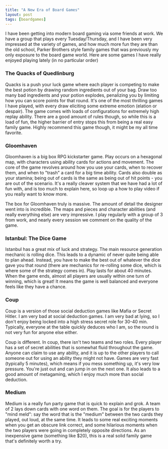 ```yaml
---
title: "A New Era of Board Games"
layout: post
tags: [boardgames]
---
```


I have been getting into modern board gaming via some friends at work.  We have
a group that plays every Tuesday/Thursday, and I have been very impressed at the
variety of games, and how much more fun they are than the old school, Parker
Brothers style family games that was previously my only exposure to the board
game world.  Here are some games I have really enjoyed playing lately (in no
particular order)

### The Quacks of Quedlinburg
Quacks is a push your luck game where each player is competing to make the best potion by drawing random ingredients out of your bag.  Draw too many bad ingredients and your potion explodes, penalizing you by limiting how you can score points for that round.  It's one of the most thrilling games I have played, with every draw eliciting some extreme emotion (elation or despair).  The game comes with loads of configurations for extremely high replay ability.  There are a good amount of rules though, so while this is a load of fun, the higher barrier of entry stops this from being a real easy family game.  Highly recommend this game though, it might be my all time favorite.


### Gloomhaven
Gloomhaven is a big box RPG kickstarter game.  Play occurs on a hexagonal map, with characters using ability cards for actions and movement.  The core of the game revolves around how you use your cards, when to recover them, and when to "trash" a card for a big time ability.  Cards also double as your stamina; being out of cards is the same as being out of hit points - you are out of the scenario.  It's a really cleaver system that we have had a lot of fun with, and is too much to explain here, so loop up a how to play video if you really want to know more.

The box for Gloomhaven truly is massive.  The amount of detail the designer went into is incredible.  The maps and pieces and character abilities (and really everything else) are very impressive.  I play regularly with a group of 3 from work, and nearly every session we comment on the quality of the game.


### Istanbul: The Dice Game
Istanbul has a great mix of luck and strategy.  The main resource generation mechanic is rolling dice.  This leads to a dynamic of never quite being able to plan ahead.  Instead, you have to make the best out of whatever the dice gave you that round (there are mechanics for re-rolling some dice, which is where some of the strategy comes in).  Play lasts for about 40 minutes.  When the game ends, almost all players are usually within one turn of winning, which is great!  It means the game is well balanced and everyone feels like they have a chance.


### Coup
Coup is a version of those social deduction games like Mafia or Secret Hitler.  I am very bad at social deduction games.  I am very bad at lying, so I don't enjoy being locked into a high stress secret role for 30-40 min.  Typically, everyone at the table quickly deduces who I am, so the round is not very fun for anyone else either.

Coup is different.  In coup, there isn't two teams and two roles.  Every player has a set of secret abilities that is somewhat fluid throughout the game.  Anyone can claim to use any ability, and it is up to the other players to call someone out for using an ability they might not have.  Games are very fast (typically 5 minutes), which means if you mess something up, it's very low pressure.  You're just out and can jump in on the next one.  It also leads to a good amount of metagaming, which I enjoy much more than social deduction.

### Medium
Medium is a really fun party game that is quick to explain and grok.  A team of 2 lays down cards with one word on them.  The goal is for the players to "mind meld": say the word that is the "medium" between the two cards they played, out loud, at the same time.  It leads to some real exciting moments when you get an obscure link correct, and some hilarious moments when the two players were going in completely opposite directions.  As an inexpensive game (something like $20), this is a real solid family game that's definitely worth a try.
